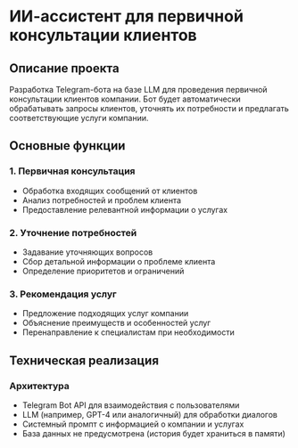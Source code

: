 # ИИ-ассистент для первичной консультации клиентов

## Описание проекта

Разработка Telegram-бота на базе LLM для проведения первичной консультации клиентов компании. Бот будет автоматически обрабатывать запросы клиентов, уточнять их потребности и предлагать соответствующие услуги компании.

## Основные функции

### 1. Первичная консультация
- Обработка входящих сообщений от клиентов
- Анализ потребностей и проблем клиента
- Предоставление релевантной информации о услугах

### 2. Уточнение потребностей
- Задавание уточняющих вопросов
- Сбор детальной информации о проблеме клиента
- Определение приоритетов и ограничений

### 3. Рекомендация услуг
- Предложение подходящих услуг компании
- Объяснение преимуществ и особенностей услуг
- Перенаправление к специалистам при необходимости

## Техническая реализация

### Архитектура
- Telegram Bot API для взаимодействия с пользователями
- LLM (например, GPT-4 или аналогичный) для обработки диалогов
- Системный промпт с информацией о компании и услугах
- База данных не предусмотрена (история будет храниться в памяти)